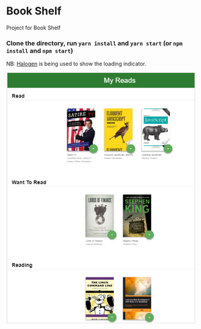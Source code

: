 # Book Shelf
Project for Book Shelf

### Clone the directory, run `yarn install` and `yarn start` (or `npm install` and `npm start`)

NB: [Halogen](https://github.com/yuanyan/halogen) is being used to show the loading indicator.

![Book Shelf](public/bookshelf.png?raw=true "Book Shelf")
